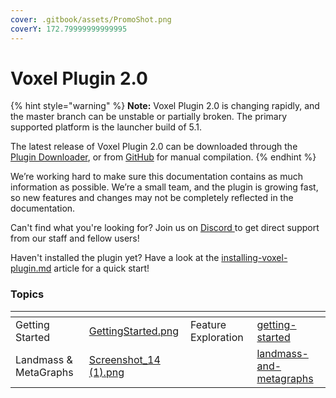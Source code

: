```yaml
---
cover: .gitbook/assets/PromoShot.png
coverY: 172.79999999999995
---
```


# Voxel Plugin 2.0

{% hint style="warning" %}
**Note:** Voxel Plugin 2.0 is changing rapidly, and the master branch can be unstable or partially broken. The primary supported platform is the launcher build of 5.1.

The latest release of Voxel Plugin 2.0 can be downloaded through the [Plugin Downloader](getting-started/installing-voxel-plugin.md), or from [GitHub](https://github.com/VoxelPlugin/VoxelPlugin/) for manual compilation.&#x20;
{% endhint %}

We’re working hard to make sure this documentation contains as much information as possible. We’re a small team, and the plugin is growing fast, so new features and changes may not be completely reflected in the documentation.

Can't find what you're looking for? Join us on [Discord ](http://discord.voxelplugin.com/)to get direct support from our staff and fellow users!

Haven't installed the plugin yet? Have a look at the [installing-voxel-plugin.md](getting-started/installing-voxel-plugin.md "mention") article for a quick start!

### Topics

<table data-card-size="large" data-view="cards"><thead><tr><th></th><th data-hidden data-card-cover data-type="files"></th><th data-hidden></th><th data-hidden data-card-target data-type="content-ref"></th></tr></thead><tbody><tr><td>Getting Started</td><td><a href=".gitbook/assets/GettingStarted.png">GettingStarted.png</a></td><td>Feature Exploration</td><td><a href="getting-started/">getting-started</a></td></tr><tr><td>Landmass &#x26; MetaGraphs</td><td><a href=".gitbook/assets/Screenshot_14 (1).png">Screenshot_14 (1).png</a></td><td></td><td><a href="landmass-and-metagraphs/">landmass-and-metagraphs</a></td></tr></tbody></table>
